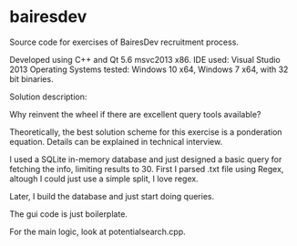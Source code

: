# bairesdev
Source code for exercises of BairesDev recruitment process.

Developed using C++ and Qt 5.6 msvc2013 x86. 
IDE used: Visual Studio 2013
Operating Systems tested: Windows 10 x64, Windows 7 x64, with 32 bit binaries.

Solution description:

Why reinvent the wheel if there are excellent query tools available?

Theoretically, the best solution scheme for this exercise is a ponderation equation. Details can be explained in technical interview.

I used a SQLite in-memory database and just designed a basic query for fetching the info, limiting results to 30.
First I parsed .txt file using Regex, altough I could just use a simple split, I love regex.

Later, I build the database and just start doing queries.

The gui code is just boilerplate.

For the main logic, look at potentialsearch.cpp.






